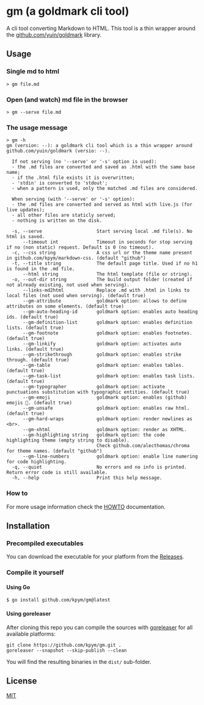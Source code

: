 # gm (a goldmark cli tool)

A cli tool converting Markdown to HTML.
This tool is a thin wrapper around the [github.com/yuin/goldmark](https://github.com/yuin/goldmark) library.


## Usage

### Single md to html

```
> gm file.md
```

### Open (and watch) md file in the browser

```
> gm --serve file.md
```


### The usage message

```
> gm -h
gm (version: --): a goldmark cli tool which is a thin wrapper around github.com/yuin/goldmark (versio: --).

  If not serving (no '--serve' or '-s' option is used):
  - the .md files are converted and saved as .html with the same base name;
  - if the .html file exists it is overwritten;
  - 'stdin' is converted to 'stdout';
  - when a pattern is used, only the matched .md files are considered.

  When serving (with '--serve' or '-s' option):
  - the .md files are converted and served as html with live.js (for live updates);
  - all other files are staticly served;
  - nothing is written on the disk.

  -s, --serve                    Start serving local .md file(s). No html is saved.
      --timeout int              Timeout in seconds for stop serving if no (non static) request. Default is 0 (no timeout).
  -c, --css string               A css url or the theme name present in github.com/kpym/markdown-css. (default "github")
  -t, --title string             The default page title. Used if no h1 is found in the .md file.
      --html string              The html template (file or string).
  -o, --out-dir string           The build output folder (created if not already existing, not used when serving).
      --links-md2html            Replace .md with .html in links to local files (not used when serving). (default true)
      --gm-attribute             goldmark option: allows to define attributes on some elements. (default true)
      --gm-auto-heading-id       goldmark option: enables auto heading ids. (default true)
      --gm-definition-list       goldmark option: enables definition lists. (default true)
      --gm-footnote              goldmark option: enables footnotes. (default true)
      --gm-linkify               goldmark option: activates auto links. (default true)
      --gm-strikethrough         goldmark option: enables strike through. (default true)
      --gm-table                 goldmark option: enables tables. (default true)
      --gm-task-list             goldmark option: enables task lists. (default true)
      --gm-typographer           goldmark option: activate punctuations substitution with typographic entities. (default true)
      --gm-emoji                 goldmark option: enables (github) emojis 💪. (default true)
      --gm-unsafe                goldmark option: enables raw html. (default true)
      --gm-hard-wraps            goldmark option: render newlines as <br>.
      --gm-xhtml                 goldmark option: render as XHTML.
      --gm-highlighting string   goldmark option: the code highlighting theme (empty string to disable).
                                 Check github.com/alecthomas/chroma for theme names. (default "github")
      --gm-line-numbers          goldmark option: enable line numering for code highlighting.
  -q, --quiet                    No errors and no info is printed. Return error code is still available.
  -h, --help                     Print this help message.

```

### How to

For more usage information check the [HOWTO](HOWTO.md) documentation.

## Installation

### Precompiled executables

You can download the executable for your platform from the [Releases](https://github.com/kpym/gm/releases).

### Compile it yourself

#### Using Go

```
$ go install github.com/kpym/gm@latest
```

#### Using goreleaser

After cloning this repo you can compile the sources with [goreleaser](https://github.com/goreleaser/goreleaser/) for all available platforms:

```
git clone https://github.com/kpym/gm.git .
goreleaser --snapshot --skip-publish --clean
```

You will find the resulting binaries in the `dist/` sub-folder.

## License

[MIT](LICENSE)
